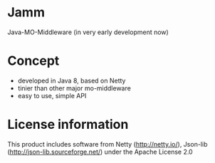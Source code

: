 Jamm
====

Java-MO-Middleware (in very early development now)  

Concept
====

* developed in Java 8, based on Netty
* tinier than other major mo-middleware
* easy to use, simple API

License information
====

This product includes software from Netty (http://netty.io/), Json-lib (http://json-lib.sourceforge.net/)
under the Apache License 2.0
